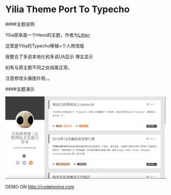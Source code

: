 # Yilia Theme Port To Typecho

####主题说明

Yilia原来是一个Hexo的主题，作者为[Litten](http://litten.github.io/)

这里是Yilia的Typecho移植+个人修改版

我整合了多说本地化和多说UA显示  博主显示

如有与原主题不同之处纯属正常。

注意修改头像图片呀。。

####主题演示

![Screenshot](https://github.com/kkkio2/codeloving.com/blob/master/usr/themes/yilia/screenshot.png)

DEMO ON <http://codeloving.com>
